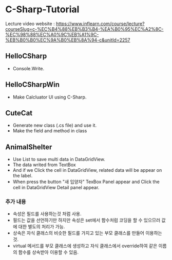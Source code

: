 # C-Sharp-Tutorial
Lecture video website : https://www.inflearn.com/course/lecture?courseSlug=c-%EC%B4%88%EB%B3%B4-%EA%B0%95%EC%A2%8C-%EC%98%88%EC%A0%9C%EB%A1%9C-%EB%B0%B0%EC%9A%B0%EB%8A%94-c&unitId=2257

## HelloCSharp
- Console.Write.

## HelloCSharpWin
- Make Calcluator UI using C-Sharp.

## CuteCat
- Generate new class (.cs file) and use it.
- Make the field and method in class

## AnimalShelter
- Use List to save multi data in DataGridView.
- The data writed from TextBox
- And if we Click the cell in DataGridView, related data will be appear on the label.
- When press the button "새 입양자" TexBox Panel appear and Click the cell in DataGridView Detail panel appear.

### 추가 내용
- 속성은 필드를 사용하는것 처럼 사용.
- 필드는 값을 선언하기만 하지만 속성은 set에서 함수처럼 코딩을 할 수 있으므러 값에 대한 별도의 처리가 가능.
- 상속은 자식 클래스의 비슷한 필드를 가지고 있는 부모 클래스를 만들어 이용하는 것.
- virtual 메서드를 부모 클래스에 생성하고 자식 클래스에서 override하여 같은 이름의 함수를 상속받아 이용할 수 있음. 

